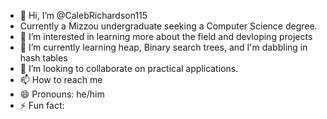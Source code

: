 - 👋 Hi, I’m @CalebRichardson115
- Currently a Mizzou undergraduate seeking a Computer Science degree.
- 👀 I’m interested in learning more about the field and devloping projects
- 🌱 I’m currently learning heap, Binary search trees, and I'm dabbling in hash tables
- 💞️ I’m looking to collaborate on practical applications.
- 📫 How to reach me
- 😄 Pronouns: he/him
- ⚡ Fun fact: 

<!---
CalebRichardson115/CalebRichardson115 is a ✨ special ✨ repository because its `README.md` (this file) appears on your GitHub profile.
You can click the Preview link to take a look at your changes.
--->
